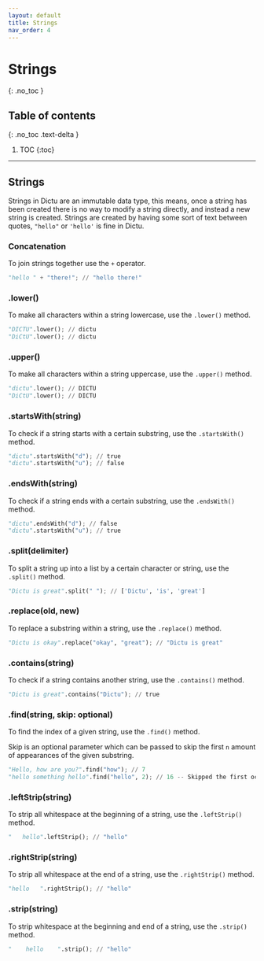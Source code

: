 ```yaml
---
layout: default
title: Strings
nav_order: 4
---
```


# Strings
{: .no_toc }

## Table of contents
{: .no_toc .text-delta }

1. TOC
{:toc}

---
## Strings
Strings in Dictu are an immutable data type, this means, once a string has been created there is no way to modify a string directly, and instead a new string is created. Strings are created by having some sort of text between quotes, `"hello"` or `'hello'` is fine in Dictu.

### Concatenation

To join strings together use the `+` operator.

```py
"hello " + "there!"; // "hello there!"
```

### .lower()

To make all characters within a string lowercase, use the `.lower()` method.

```py
"DICTU".lower(); // dictu
"DiCtU".lower(); // dictu
```

### .upper()

To make all characters within a string uppercase, use the `.upper()` method.

```py
"dictu".lower(); // DICTU
"DiCtU".lower(); // DICTU
```

### .startsWith(string)

To check if a string starts with a certain substring, use the `.startsWith()` method.

```py
"dictu".startsWith("d"); // true
"dictu".startsWith("u"); // false
```

### .endsWith(string)

To check if a string ends with a certain substring, use the `.endsWith()` method.

```py
"dictu".endsWith("d"); // false
"dictu".startsWith("u"); // true
```

### .split(delimiter)

To split a string up into a list by a certain character or string, use the `.split()` method.

```py
"Dictu is great".split(" "); // ['Dictu', 'is', 'great']
```

### .replace(old, new)

To replace a substring within a string, use the `.replace()` method.

```py
"Dictu is okay".replace("okay", "great"); // "Dictu is great"
```

### .contains(string)

To check if a string contains another string, use the `.contains()` method.

```py
"Dictu is great".contains("Dictu"); // true
```

### .find(string, skip: optional)

To find the index of a given string, use the `.find()` method.

Skip is an optional parameter which can be passed to skip the first `n` amount of appearances of the given substring.

```py
"Hello, how are you?".find("how"); // 7
"hello something hello".find("hello", 2); // 16 -- Skipped the first occurance of the word "hello"
```

### .leftStrip(string)

To strip all whitespace at the beginning of a string, use the `.leftStrip()` method.

```py
"   hello".leftStrip(); // "hello"
```

### .rightStrip(string)

To strip all whitespace at the end of a string, use the `.rightStrip()` method.

```py
"hello   ".rightStrip(); // "hello"
```

### .strip(string)

To strip whitespace at the beginning and end of a string, use the `.strip()` method.

```py
"    hello    ".strip(); // "hello"
```